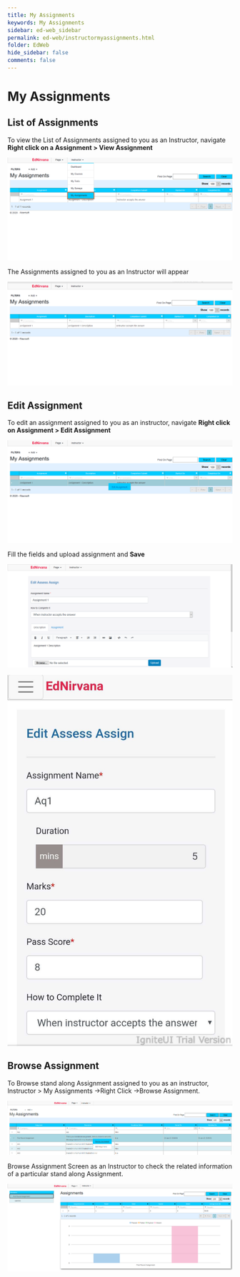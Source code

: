 ```yaml
---
title: My Assignments
keywords: My Assignments
sidebar: ed-web_sidebar
permalink: ed-web/instructormyassignments.html
folder: EdWeb
hide_sidebar: false
comments: false
---
```




# My Assignments

## List of Assignments

To view the List of Assignments assigned to you as an Instructor, navigate **Right click on a Assignment > View Assignment**

![](/images/instructorAssignmentMenu.png)

The Assignments assigned to you as an Instructor will appear

![](/images/instructorAssignmentList.png)

## Edit Assignment

To edit an assignment assigned to you as an instructor, navigate **Right click on Assignment > Edit Assignment**

![](/images/instructorAssignmentEdit.png)

Fill the fields and upload assignment and **Save**

![](/images/instructorAssignmentUploadSave.png)

![](/images/instructorAssignmentUploadSaveMobile.jpg)

## Browse Assignment

To Browse stand along Assignment assigned to you as an instructor, Instructor > My Assignments ->Right Click ->Browse Assignment.

![](/images/instructorAssignmentoption.png)

Browse Assignment Screen as an Instructor to check the related information of a particular stand along Assignment.

![](/images/instructorAssignmentbrowse.png)
